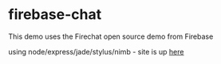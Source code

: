 firebase-chat
=============

This demo uses the Firechat open source demo from Firebase

using node/express/jade/stylus/nimb - site is up [here](http://davidrossellat-firebase-chat.jit.su/ "fire base on node jitsu")
